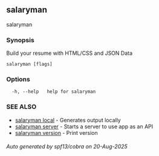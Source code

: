 ## salaryman

salaryman

### Synopsis


Build your resume with HTML/CSS and JSON Data


```
salaryman [flags]
```

### Options

```
  -h, --help   help for salaryman
```

### SEE ALSO

* [salaryman local](salaryman_local.md)	 - Generates output locally
* [salaryman server](salaryman_server.md)	 - Starts a server to use app as an API
* [salaryman version](salaryman_version.md)	 - Print version

###### Auto generated by spf13/cobra on 20-Aug-2025
